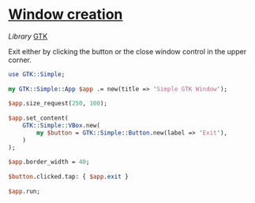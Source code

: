 [1]: http://rosettacode.org/wiki/Window_creation

# [Window creation][1]

*Library* [GTK](https://github.com/perl6/gtk-simple)



Exit either by clicking the button or the close window control in the upper corner.

```perl
use GTK::Simple;
 
my GTK::Simple::App $app .= new(title => 'Simple GTK Window');
 
$app.size_request(250, 100);
 
$app.set_content(
    GTK::Simple::VBox.new(
        my $button = GTK::Simple::Button.new(label => 'Exit'),
    )
);
 
$app.border_width = 40;
 
$button.clicked.tap: { $app.exit }
 
$app.run;
```